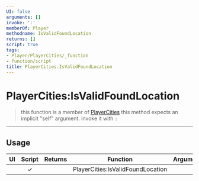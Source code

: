 ```yaml
---
UI: false
arguments: []
invoke: ':'
memberOf: Player
methodname: IsValidFoundLocation
returns: []
script: true
tags:
- Player/PlayerCities/_function
- function/script
title: PlayerCities.IsValidFoundLocation
---
```

# PlayerCities:IsValidFoundLocation
> this function is a member of [PlayerCities](civ-6/lua/PlayerCities.md)
> this method expects an implicit "self" argument. invoke it with `:`
-----
## Usage
|  UI | Script | Returns | Function | Arguments |
|:---:|:------:|-------:|:--------:|:---------|
| |✓||PlayerCities:IsValidFoundLocation||
